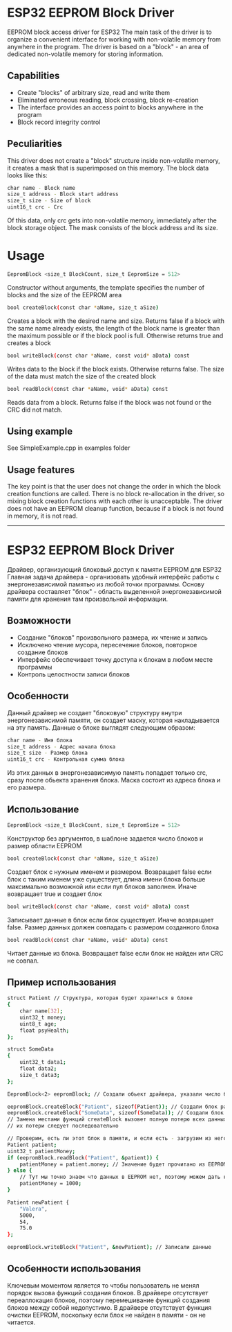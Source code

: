 # ESP32 EEPROM Block Driver

EEPROM block access driver for ESP32
The main task of the driver is to organize a convenient interface for working with non-volatile memory from anywhere in the program.
The driver is based on a "block" - an area of dedicated non-volatile memory for storing information.

## Capabilities

* Create "blocks" of arbitrary size, read and write them
* Eliminated erroneous reading, block crossing, block re-creation
* The interface provides an access point to blocks anywhere in the program
* Block record integrity control

## Peculiarities

This driver does not create a "block" structure inside non-volatile memory, it creates a mask that is superimposed on this memory. The block data looks like this:

```sh
char name - Block name
size_t address - Block start address
size_t size - Size of block
uint16_t crc - Crc
```
Of this data, only crc gets into non-volatile memory, immediately after the block storage object. The mask consists of the block address and its size.

# Usage

```sh
EepromBlock <size_t BlockCount, size_t EepromSize = 512>
```
Constructor without arguments, the template specifies the number of blocks and the size of the EEPROM area

```sh
bool createBlock(const char *aName, size_t aSize)
```
Creates a block with the desired name and size. Returns false if a block with the same name already exists,
the length of the block name is greater than the maximum possible or if the block pool is full.
Otherwise returns true and creates a block

```sh
bool writeBlock(const char *aName, const void* aData) const
```
Writes data to the block if the block exists. Otherwise returns false. The size of the data must match the size of the created block

```sh
bool readBlock(const char *aName, void* aData) const
```
Reads data from a block. Returns false if the block was not found or the CRC did not match.

## Using example

See SimpleExample.cpp in examples folder

## Usage features

The key point is that the user does not change the order in which the block creation functions are called. There is no block re-allocation in the driver, so mixing block creation functions with each other is unacceptable. The driver does not have an EEPROM cleanup function, because if a block is not found in memory, it is not read.

----------------------------------------------------------------------------------------------------

# ESP32 EEPROM Block Driver

Драйвер, организующий блоковый доступ к памяти EEPROM для ESP32
Главная задача драйвера - организовать удобный интерфейс работы с энергонезависимой памятью из любой точки программы.
Основу драйвера составляет "блок" - область выделенной энергонезависимой памяти для хранения там произвольной информации.

## Возможности

* Создание "блоков" произвольного размера, их чтение и запись
* Исключено чтение мусора, пересечение блоков, повторное создание блоков
* Интерфейс обеспечивает точку доступа к блокам в любом месте программы
* Контроль целостности записи блоков

## Особенности

Данный драйвер не создает "блоковую" структуру внутри энергонезависимой памяти, он создает маску, которая накладывается на эту память. Данные о блоке выглядят следующим образом:
```sh
char name - Имя блока
size_t address - Адрес начала блока
size_t size - Размер блока
uint16_t crc - Контрольная сумма блока
```
Из этих данных в энергонезависимую память попадает только crc, сразу после обьекта хранения блока. Маска состоит из адреса блока и его размера.

## Использование

```sh
EepromBlock <size_t BlockCount, size_t EepromSize = 512>
```
Конструктор без аргументов, в шаблоне задается число блоков и размер области EEPROM

```sh
bool createBlock(const char *aName, size_t aSize)
```
Создает блок с нужным именем и размером. Возвращает false если блок с таким именем уже существует,
длина имени блока больше максимально возможной или если пул блоков заполнен.
Иначе возвращает true и создает блок

```sh
bool writeBlock(const char *aName, const void* aData) const
```
Записывает данные в блок если блок существует. Иначе возвращает false. Размер данных должен совпадать с размером созданного блока

```sh
bool readBlock(const char *aName, void* aData) const
```
Читает данные из блока. Возвращает false если блок не найден или CRC не совпал.

## Пример использования

```sh
struct Patient // Структура, которая будет храниться в блоке
{
    char name[32];
    uint32_t money;
    uint8_t age;
    float psyHealth;
};

struct SomeData
{
    uint32_t data1;
    float data2;
    size_t data3;
};

EepromBlock<2> eepromBlock; // Создали обьект драйвера, указали число блоков

eepromBlock.createBlock("Patient", sizeof(Patient)); // Создали блок размером структуры Patient
eepromBlock.createBlock("SomeData", sizeof(SomeData)); // Создали блок для структуры SomeData
// Замена местами функций createBlock вызовет полную потерю всех данных в памяти, поэтому добавлять данные в память без
// их потери следует последовательно

// Проверим, есть ли этот блок в памяти, и если есть - загрузим из него значения
Patient patient;
uint32_t patientMoney;
if (eepromBlock.readBlock("Patient", &patient)) {
    patientMoney = patient.money; // Значение будет прочитано из EEPROM
} else {
    // Тут мы точно знаем что данных в EEPROM нет, поэтому можем дать какое то дефолтное число
    patientMoney = 1000;
}

Patient newPatient {
    "Valera",
    5000,
    54,
    75.0
};

eepromBlock.writeBlock("Patient", &newPatient); // Записали данные 
```

## Особенности использования

Ключевым моментом является то чтобы пользователь не менял порядок вызова функций создания блоков. В драйвере отсутствует переаллокация блоков, поэтому перемешивание функций создания блоков между собой недопустимо. В драйвере отсутствует функция очистки EEPROM, поскольку если блок не найден в памяти - он не читается.
